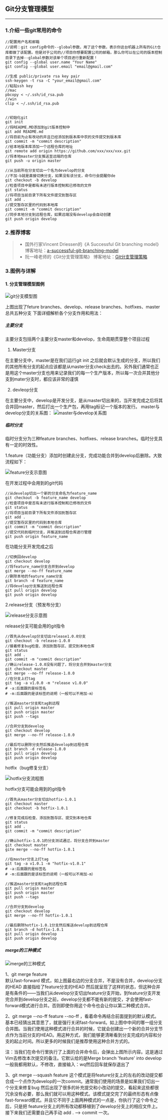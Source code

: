 ## Git分支管理模型
-------
###  1.介绍一些git常用的命令

```
//配置用户名和邮箱
//说明：git config命令的--global参数，用了这个参数，表示你这台机器上所有的Git仓库都做了该配置。但是对于公司的//项目你想要配置公司的邮箱，那么你可以在公司的版本控制目录下去掉--global参数对该单个项目进行重新配置！
git config --global user.name "Your Name"
git config --global user.email "email@gmail.com"

//生成 public/private rsa key pair
ssh-keygen -t rsa -C "your_email@gmail.com"
//粘贴ssh key
//mac
pbcopy < ~/.ssh/id_rsa.pub
//win
clip < ~/.ssh/id_rsa.pub


//初始化git
git init
//将README.MD添加到git版本控制中
git add README.md
//将目前为止有改动的并且已经添加到版本库中农的文件提交到版本库
git commit -m "commit description"
//给本地版本库添加一个远程仓库的地址
git remote add origin https://github.com/xxx/xxx/xxx.git
//将本地master分支推送至远端的仓库
git push -u origin master

//从当前所在分支切出一个名为develop的分支
//不加-b就是直接切换分支，如果没有该分支，命令行会提醒你de
git checkout -b develop
//检查项目中是都有未进行版本控制和已修改的文件
git status
//将项目当前目录下所有文件提交到暂存区
git add .
//提交暂存区里的代码到本地库
git commit -m "commit description"
//同步本地分支到远程仓库，如果远端没有develop会自动创建
git push origin develop
```

### 2.推荐博客


> * 国外行家Vincent Driessen的《A Successful Git branching model》
博客地址：[a-successful-git-branching-model](https://nvie.com/posts/a-successful-git-branching-model/)
> * 阮一峰老师的《Git分支管理策略》
博客地址：[Git分支管理策略](http://www.ruanyifeng.com/blog/2012/07/git.html)

### 3.图例与详解


#### 1. 分支管理模型图例
![git分支模型图](/Git相关/images/git-model@2x.png)


上图出现了feture branches、develop、release branches、hotfixes、master总共五种分支
下面详细解析各个分支作用和用法：

##### 主要分支
主要分支包括两个主要分支master和develop，生命周期贯穿整个项目过程
1. Master分支


在主要分支中，master是在我们运行git init 之后就会默认生成的分支，所以我们的其他所有分支的起点应该都是从master分支check出去的。另外我们通常也正是用这个master分支也用来记录我们的每一个生产版本，所以每一次合并其他分支到mater分支时，都应该非常的谨慎
    
2. devleop分支


在主要分支中，develop是开发分支，是从master切出来的，当开发完成之后将其合并回master，然后打出一个生产包，再用tag标记一个版本的发行。
master与develop分支的关系图：
![master与develop关系图](/Git相关/images/main-branches@2x.png)


##### 临时分支
临时分支分为三种feature branches、hotfixes、release branches。临时分支具有一定的时效性。

1.feature（功能分支）添加时创建此分支，完成功能合并到develop后删除。大致流程如下：


![feature分支示意图](/Git相关/images/fb@2x.png)

在开发过程中会用到的git代码
```
//从develop切出一个新的分支命名为feature_name
git checkout -b feature_name develop
//检查项目中是否有未进行版本控制和已修改的文件
git status
//将项目当前目录下所有文件添加到暂存区
git add .
//提交暂存区里的代码到本地仓库
git commit -m "commit description"
//提交代码到临时分支，并推送到远程仓库进行管理
git push origin feature_name
```
在功能分支开发完成之后
```
//切换回develop
git checkout develop
//将feature_name分支合并到develop
git merge --no-ff feature_name
//删除本地的feature_name分支
git branch -d feature_name
//将develop分支推送到远程仓库
git pull origin develop
git push origin develop
```

2.release分支（预发布分支）


![release分支示意图](/Git相关/images/640.webp)

release分支可能会用的git指令
```
//首先从develop分支切出release1.0.0分支
git checkout -b release-1.0.0
//接着修复bug检查、添加到暂存区、提交到本地仓库
git status
git add .
git commit -m "commit description"
//确认release-1.0.0没有问题了，将分支合并到master分支
git checkout master
git merge --no-ff release-1.0.0
//在分支上打tag
git tag -a v1.0.0 -m "release v1.0.0"
# -a:后面跟的是标签名
# -m:后面跟的是该标签的说明（一般可以不用加-m）

//推送master分支和tag到远程
git pull origin master
git push origin master
git push --tags

//合并分支到develop
git checkout develop
git merge --no-ff release-1.0.0

//最后可以删除分支然后推送develop到远程仓库
git branch -d release-1.0.0
git pull origin develop
git push origin develop

```

hotfix（bug修复分支）

![hotfix分支流程图](/Git相关/images/hotfix-branches@2x.png)

hotfix分支可能会用到的git指令
```
//首先从master分支切出hotfix-1.0.1
git checkout master
git checkout -b hotfix-1.0.1

//修复完成后检查、添加到暂存区、提交到本地仓库
git status
git add .
git commit -m "commit description"

//确认hotfix-1.0.1的分支测试通过，将分支合并到master
git checkout master
gite merge --no-ff hotfix-1.0.1

//在master分支上打tag
git tag -a v1.0.1 -m "hotfix-v1.0.1"
# -a:后面跟的是标签名
# -m:后面跟的是该标签的说明（一般可以不用加-m）

//推送master分支和tag到远程仓库
git pull origin master
git push origin master
git push --tags

//合并分支到develop
git checkout develop
git merge --no-ff hotfix-1.0.1

//最后删除hotfix-1.0.1分支然后推送develop到远程仓库
git branch -d hotfix-1.0.1
git pull origin develop
git push origin develop
```

##### merge的三种模式

![merge的三种模式](/Git相关/images/merge.webp)

1、git merge feature  
默认fast-forward 模式，如上图最右边的分支合并，不是没有合并，develop分支的HEAD 直接指给了feature分支的HEAD 然后就呈现了这样的状态，但这种合并是有条件的——当我们从develop分支切出feature分支开始，到feature分支开发完合并到develop分支之前，develop分支都不能有新的提交，才会使用fast-forward模式进行合并。否则即使你用这个命令也会让你以第二种模式合并。

2、git merge --no-ff feature
--no-ff ，看着命令再结合前面提到的默认模式。基本已经猜出其意思了，就是强行关闭fast-forward。如上图中中间的哪一组分支合并图。当我们使用这种模式进行合并的时候，它就会创建出一个新的合并分支节点作为当前分支的HEAD。用这种方式，我们能够更清晰看到分支完成的内容和分支的起止时间。所以更多的时候我们是推荐使用这种合并方式的。

注：当我们在命令行里执行了上面的合并命令后，会弹出上图所示内容。这是通过Vim去修改本次提交的备注。它默认给的是Merge branch 'feature' into develop 一般我都用默认，不修改，直接输入：wq然后回车就保存退出了

3、git merge --squash feature
这个模式是将feature分支上的左右的改动提交都合成一个点作为develop的一次commit。通常我们使用的场景是如果我们切出一个分支来修复bug 然后出现了很多的补充提交和小改动的提交，看起来这些都很冗余没有必要，那么我们就可以用这种模式。该模式提交完了的最终形态有点像fast-forward模式。并且它不同于上面两种模式的一点是，你执行了这个命令之后，只是把 feature分支上的所有改动都移植到了develop分支上的相应文件上。接下来我们还需要自己再手动 add . --> commit 一次。